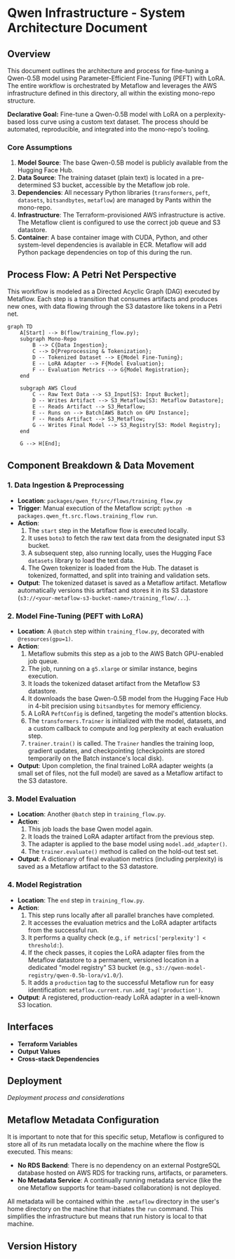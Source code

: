 # Qwen Infrastructure - System Architecture Document

## Overview
This document outlines the architecture and process for fine-tuning a Qwen-0.5B model using Parameter-Efficient Fine-Tuning (PEFT) with LoRA. The entire workflow is orchestrated by Metaflow and leverages the AWS infrastructure defined in this directory, all within the existing mono-repo structure.

**Declarative Goal:** Fine-tune a Qwen-0.5B model with LoRA on a perplexity-based loss curve using a custom text dataset. The process should be automated, reproducible, and integrated into the mono-repo's tooling.

### Core Assumptions
1.  **Model Source**: The base Qwen-0.5B model is publicly available from the Hugging Face Hub.
2.  **Data Source**: The training dataset (plain text) is located in a pre-determined S3 bucket, accessible by the Metaflow job role.
3.  **Dependencies**: All necessary Python libraries (`transformers`, `peft`, `datasets`, `bitsandbytes`, `metaflow`) are managed by Pants within the mono-repo.
4.  **Infrastructure**: The Terraform-provisioned AWS infrastructure is active. The Metaflow client is configured to use the correct job queue and S3 datastore.
5.  **Container**: A base container image with CUDA, Python, and other system-level dependencies is available in ECR. Metaflow will add Python package dependencies on top of this during the run.

## Process Flow: A Petri Net Perspective
This workflow is modeled as a Directed Acyclic Graph (DAG) executed by Metaflow. Each step is a transition that consumes artifacts and produces new ones, with data flowing through the S3 datastore like tokens in a Petri net.

```mermaid
graph TD
    A[Start] --> B(flow/training_flow.py);
    subgraph Mono-Repo
        B --> C{Data Ingestion};
        C --> D{Preprocessing & Tokenization};
        D -- Tokenized Dataset --> E{Model Fine-Tuning};
        E -- LoRA Adapter --> F{Model Evaluation};
        F -- Evaluation Metrics --> G{Model Registration};
    end

    subgraph AWS Cloud
        C -- Raw Text Data --> S3_Input[S3: Input Bucket];
        D -- Writes Artifact --> S3_Metaflow[S3: Metaflow Datastore];
        E -- Reads Artifact --> S3_Metaflow;
        E -- Runs on --> Batch[AWS Batch on GPU Instance];
        F -- Reads Artifact --> S3_Metaflow;
        G -- Writes Final Model --> S3_Registry[S3: Model Registry];
    end

    G --> H[End];
```

## Component Breakdown & Data Movement

### 1. Data Ingestion & Preprocessing
-   **Location**: `packages/qwen_ft/src/flows/training_flow.py`
-   **Trigger**: Manual execution of the Metaflow script: `python -m packages.qwen_ft.src.flows.training_flow run`.
-   **Action**:
    1.  The `start` step in the Metaflow flow is executed locally.
    2.  It uses `boto3` to fetch the raw text data from the designated input S3 bucket.
    3.  A subsequent step, also running locally, uses the Hugging Face `datasets` library to load the text data.
    4.  The Qwen tokenizer is loaded from the Hub. The dataset is tokenized, formatted, and split into training and validation sets.
-   **Output**: The tokenized dataset is saved as a Metaflow artifact. Metaflow automatically versions this artifact and stores it in its S3 datastore (`s3://<your-metaflow-s3-bucket-name>/training_flow/...`).

### 2. Model Fine-Tuning (PEFT with LoRA)
-   **Location**: A `@batch` step within `training_flow.py`, decorated with `@resources(gpu=1)`.
-   **Action**:
    1.  Metaflow submits this step as a job to the AWS Batch GPU-enabled job queue.
    2.  The job, running on a `g5.xlarge` or similar instance, begins execution.
    3.  It loads the tokenized dataset artifact from the Metaflow S3 datastore.
    4.  It downloads the base Qwen-0.5B model from the Hugging Face Hub in 4-bit precision using `bitsandbytes` for memory efficiency.
    5.  A LoRA `PeftConfig` is defined, targeting the model's attention blocks.
    6.  The `transformers.Trainer` is initialized with the model, datasets, and a custom callback to compute and log perplexity at each evaluation step.
    7.  `trainer.train()` is called. The `Trainer` handles the training loop, gradient updates, and checkpointing (checkpoints are stored temporarily on the Batch instance's local disk).
-   **Output**: Upon completion, the final trained LoRA adapter weights (a small set of files, not the full model) are saved as a Metaflow artifact to the S3 datastore.

### 3. Model Evaluation
-   **Location**: Another `@batch` step in `training_flow.py`.
-   **Action**:
    1.  This job loads the base Qwen model again.
    2.  It loads the trained LoRA adapter artifact from the previous step.
    3.  The adapter is applied to the base model using `model.add_adapter()`.
    4.  The `trainer.evaluate()` method is called on the hold-out test set.
-   **Output**: A dictionary of final evaluation metrics (including perplexity) is saved as a Metaflow artifact to the S3 datastore.

### 4. Model Registration
-   **Location**: The `end` step in `training_flow.py`.
-   **Action**:
    1.  This step runs locally after all parallel branches have completed.
    2.  It accesses the evaluation metrics and the LoRA adapter artifacts from the successful run.
    3.  It performs a quality check (e.g., `if metrics['perplexity'] < threshold:`).
    4.  If the check passes, it copies the LoRA adapter files from the Metaflow datastore to a permanent, versioned location in a dedicated "model registry" S3 bucket (e.g., `s3://qwen-model-registry/qwen-0.5b-lora/v1.0/`).
    5.  It adds a `production` tag to the successful Metaflow run for easy identification: `metaflow.current.run.add_tag('production')`.
-   **Output**: A registered, production-ready LoRA adapter in a well-known S3 location.

## Interfaces
- **Terraform Variables**
- **Output Values**
- **Cross-stack Dependencies**

## Deployment
*Deployment process and considerations*

## Metaflow Metadata Configuration

It is important to note that for this specific setup, Metaflow is configured to store all of its run metadata locally on the machine where the flow is executed. This means:

-   **No RDS Backend**: There is no dependency on an external PostgreSQL database hosted on AWS RDS for tracking runs, artifacts, or parameters.
-   **No Metadata Service**: A continually running metadata service (like the one Metaflow supports for team-based collaboration) is not deployed.

All metadata will be contained within the `.metaflow` directory in the user's home directory on the machine that initiates the `run` command. This simplifies the infrastructure but means that run history is local to that machine.

## Version History
